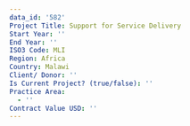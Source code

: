 ```yaml
---
data_id: '582'
Project Title: Support for Service Delivery
Start Year: ''
End Year: ''
ISO3 Code: MLI
Region: Africa
Country: Malawi
Client/ Donor: ''
Is Current Project? (true/false): ''
Practice Area:
  - ''
Contract Value USD: ''
---
```

